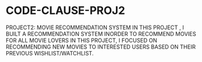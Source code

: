 # CODE-CLAUSE-PROJ2
PROJECT2: MOVIE RECOMMENDATION SYSTEM
IN THIS PROJECT , I BUILT A RECOMMENDATION SYSTEM INORDER TO RECOMMEND MOVIES FOR ALL MOVIE LOVERS
IN THIS PROJECT, I FOCUSED ON RECOMMENDING NEW MOVIES TO INTERESTED USERS BASED ON THEIR PREVIOUS WISHLIST/WATCHLIST.
